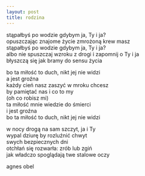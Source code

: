 ```yaml
---
layout: post
title: rodzina
---
```


stąpałbyś po wodzie gdybym ja, Ty i ja?\
opuszczając znajome życie zmrożoną krew masz\
stąpałbyś po wodzie gdybym ja, Ty i ja?\
albo nie spuszczaj wzroku z drogi i zapomnij o Ty i ja\
błyszczą się jak bramy do sensu życia

bo ta miłość to duch, nikt jej nie widzi\
a jest groźna\
każdy cień nasz zaszyć w mroku chcesz\
by pamiętać nas i co to my\
(oh co robisz mi)\
ta miłość mnie wiedzie do śmierci\
i jest groźna\
bo ta miłość to duch, nikt jej nie widzi

w nocy drogą na sam szczyt, ja i Ty\
wypal dziurę by rozluźnić chwyt\
swych bezpiecznych dni\
otchłań się rozwarła: zrób lub zgiń\
jak władczo spoglądają twe stalowe oczy

agnes obel
